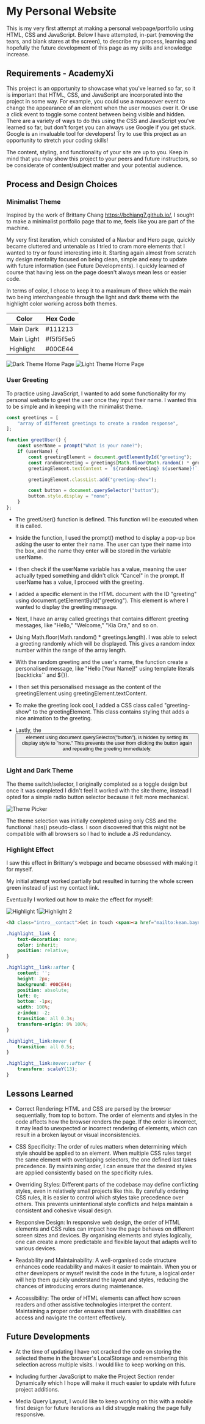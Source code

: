 # My Personal Website

This is my very first attempt at making a personal webpage/portfolio using HTML, CSS and JavaScript. Below I have attempted, in-part (removing the tears, and blank stares at the screen), to describe my process, learning and hopefully the future development of this page as my skills and knowledge increase. 

## Requirements - AcademyXi

This project is an opportunity to showcase what you've learned so far, so it is important that HTML, CSS, and JavaScript are incorporated into the project in some way. For example, you could use a mouseover event to change the appearance of an element when the user mouses over it. Or use a click event to toggle some content between being visible and hidden. There are a variety of ways to do this using the CSS and JavaScript you've learned so far, but don't forget you can always use Google if you get stuck. Google is an invaluable tool for developers! Try to use this project as an opportunity to stretch your coding skills!

The content, styling, and functionality of your site are up to you. Keep in mind that you may show this project to your peers and future instructors, so be considerate of content/subject matter and your potential audience.

## Process and Design Choices

### Minimalist Theme

Inspired by the work of Brittany Chang https://bchiang7.github.io/, I sought to make a minimalist portfolio page that to me, feels like you are part of the machine. 

My very first iteration, which consisted of a Navbar and Hero page, quickly became cluttered and untenable as I tried to cram more elements that I  wanted to try or found interesting into it. Starting again almost from scratch my design mentality focused on being clean, simple and easy to update with future information (see Future Developments). I quickly learned of course that having less on the page doesn't always mean less or easier code. 

In terms of color, I chose to keep it to a maximum of three which the main two being interchangeable through the light and dark theme with the highlight color working across both themes. 

| Color       | Hex Code    |
| ----------- | ----------- |
| Main Dark   | #111213     |
| Main Light  | #f5f5f5e5   |
| Highlight   | #00CE44     |

![Dark Theme Home Page](./src/Dark%20Theme%20Home%20Page.png)
![Light Theme Home Page](./src/Light%20Theme%20Home%20Page.png)

### User Greeting

To practice using JavaScript, I wanted to add some functionality for my personal website to greet the user once they input their name. I wanted this to be simple and in keeping with the minimalist theme.

```javascript
const greetings = [
    "array of different greetings to create a random response",
];

function greetUser() {
    const userName = prompt("What is your name?");
    if (userName) {
        const greetingElement = document.getElementById("greeting");
        const randomGreeting = greetings[Math.floor(Math.random() * greetings.length)];
        greetingElement.textContent = `${randomGreeting} ${userName}!`;

        greetingElement.classList.add("greeting-show");

        const button = document.querySelector("button");
        button.style.display = "none";
    }
};
```
- The greetUser() function is defined. This function will be executed when it is called.

- Inside the function, I used the prompt() method to display a pop-up box asking the user to enter their name. The user can type their name into the box, and the name they enter will be stored in the variable userName.

- I then check if the userName variable has a value, meaning the user actually typed something and didn't click "Cancel" in the prompt. If userName has a value, I proceed with the greeting.

- I added a specific element in the HTML document with the ID "greeting" using document.getElementById("greeting"). This element is where I wanted to display the greeting message.

- Next, I have an array called greetings that contains different greeting messages, like "Hello," "Welcome," "Kia Ora," and so on.

- Using Math.floor(Math.random() * greetings.length). I was able to select a greeting randomly which will be displayed. This gives a random index number within the range of the array length.

- With the random greeting and the user's name, the function create a personalised message, like "Hello [Your Name]!" using template literals (backticks`` and ${}).

- I then set this personalised message as the content of the greetingElement using greetingElement.textContent.

- To make the greeting look cool, I added a CSS class called "greeting-show" to the greetingElement. This class contains styling that adds a nice animation to the greeting.

- Lastly, the <button> element using document.querySelector("button"), is hidden by setting its display style to "none." This prevents the user from clicking the button again and repeating the greeting immediately.

### Light and Dark Theme

The theme switch/selector, I originally completed as a toggle design but once it was completed I didn't feel it worked with the site theme, instead I opted for a simple radio button selector because it felt more mechanical.

![Theme Picker](./src/Theme.png)

The theme selection was initially completed using only CSS and the functional :has() pseudo-class. I soon discovered that this might not be compatible with all browsers so I had to include a JS redundancy.

### Highlight Effect

I saw this effect in Brittany's webpage and became obsessed with making it for myself.

My initial attempt worked partially but resulted in turning the whole screen green instead of just my contact link.

Eventually I worked out how to make the effect for myself:

![Highlight 1](./src/Highlight%201.png)![Highlight 2](./src/Highlight%202.png)

```html
<h3 class="intro__contact">Get in touch <span><a href="mailto:kean.bayneslow@gmail.com" target="_blank" class="highlight__link">kean.bayneslow@gmail.com</a> </span> </h3>
```


```css
.highlight__link {
    text-decoration: none;
    color: inherit;
    position: relative;
}

.highlight__link::after {
    content: '';
    height: 2px;
    background: #00CE44;
    position: absolute;
    left: 0;
    bottom: -1px;
    width: 100%;
    z-index: -2;
    transition: all 0.3s;
    transform-origin: 0% 100%;
}

.highlight__link:hover {
    transition: all 0.5s;
}

.highlight__link:hover::after {
    transform: scaleY(13);
}
```

## Lessons Learned

- Correct Rendering: HTML and CSS are parsed by the browser sequentially, from top to bottom. The order of elements and styles in the code affects how the browser renders the page. If the order is incorrect, it may lead to unexpected or incorrect rendering of elements, which can result in a broken layout or visual inconsistencies.

- CSS Specificity: The order of rules matters when determining which style should be applied to an element. When multiple CSS rules target the same element with overlapping selectors, the one defined last takes precedence. By maintaining order, I can ensure that the desired styles are applied consistently based on the specificity rules.

- Overriding Styles: Different parts of the codebase may define conflicting styles, even in relatively small projects like this. By carefully ordering CSS rules, it is easier to control which styles take precedence over others. This prevents unintentional style conflicts and helps maintain a consistent and cohesive visual design.

- Responsive Design: In responsive web design, the order of HTML elements and CSS rules can impact how the page behaves on different screen sizes and devices. By organising elements and styles logically, one can create a more predictable and flexible layout that adapts well to various devices.

- Readability and Maintainability: A well-organised code structure enhances code readability and makes it easier to maintain. When you or other developers or myself revisit the code in the future, a logical order will help them quickly understand the layout and styles, reducing the chances of introducing errors during maintenance.

- Accessibility: The order of HTML elements can affect how screen readers and other assistive technologies interpret the content. Maintaining a proper order ensures that users with disabilities can access and navigate the content effectively.

## Future Developments

- At the time of updating I have not cracked the code on storing the selected theme in the browser's LocalStorage and remembering this selection across multiple visits. I would like to keep working on this. 

- Including further JavaScript to make the Project Section render Dynamically which I hope will make it much easier to update with future project additions.

- Media Query Layout, I would like to keep working on this with a mobile first design for future iterations as I did struggle making the page fully responsive. 
